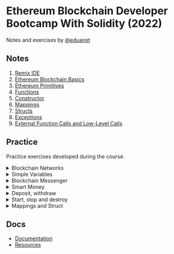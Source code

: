 # Ethereum Blockchain Developer Bootcamp With Solidity (2022)

Notes and exercises by [@eduairet](https://github.com/eduairet)

## Notes

1. [Remix IDE](./notes/remix.md)
2. [Ethereum Blockchain Basics](./notes/blockchain-basics.md)
3. [Ethereum Primitives](./notes/primitives-objects.md)
4. [Functions](./notes/functions.md)
5. [Constructor](./notes/constructor.md)
6. [Mappings](./notes/mappings.md)
7. [Structs](./notes/structs.md)
8. [Exceptions](./notes/exceptions.md)
9. [External Function Calls and Low-Level Calls](./notes/low-level-calls.md)

## Practice

Practice exercises developed during the course.

<details>
  <summary>Blockchain Networks</summary>

-   #### [FirstSmartContract.sol](./contracts/FirstSmartContract.sol)

    -   JavaScript VM(London) deploy 0xd9145CCE52D386f254917e481eB44e9943F39138
        ![JavaScript VM](./util/images/javaScriptVM.png)
    -   Deployment: [0x8346f00379d30Dc3bf7D069C96a65ec6B30ac0EF](https://ropsten.etherscan.io/address/0x8346f00379d30Dc3bf7D069C96a65ec6B30ac0EF)
    -   Web3 Provider deployment 0x3dc61BFDa63a4FbA5C9bB5C20a99c97cecb90a9a
        ![JavaScript VM](./util/images/web3provider.png)

</details>

<details>
  <summary>Simple Variables</summary>

-   #### [Variables.sol](./contracts/Variables.sol)
-   #### [RollOver7.sol](./contracts/RollOver7.sol)
-   #### [RollOver8.sol](./contracts/RollOver8.sol)

</details>

<details>
  <summary>Blockchain Messenger</summary>

-   #### [BlockchainMessenger.sol](./contracts/BlockchainMessenger.sol)

</details>

<details>
  <summary>Smart Money</summary>

-   #### [SmartMoney.sol](./contracts/SmartMoney.sol)

    -   Deployment: [0x3e3a243eCd1D7651D99c34A1E65f3f52Af0f3D0D](https://mumbai.polygonscan.com/address/0x3e3a243eCd1D7651D99c34A1E65f3f52Af0f3D0D)

</details>

<details>
  <summary>Deposit, withdraw</summary>

-   #### [SendMoneyExample.sol](./contracts/SendMoneyExample.sol)

</details>

<details>
  <summary>Start, stop and destroy</summary>

-   #### [StartStopUpdateExample.sol](./contracts/StartStopUpdateExample.sol)

</details>

<details>
  <summary>Mappings and Struct</summary>

-   #### [SimpleMappingExample.sol](./contracts/SimpleMappingExample.sol)
-   #### [MappingStructExample.sol](./contracts/MappingStructExample.sol)

</details>

## Docs

-   [Documentation](https://ethereum-blockchain-developer.com/)
-   [Resources](https://docs.google.com/spreadsheets/d/1OO06RZ7vw8-Hij8ZxB68FaRYRtQEz3GifnLDNwW8sTs/edit#gid=1051902784)
